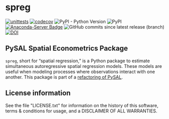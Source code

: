 # spreg

[![unittests](https://github.com/pysal/spreg/actions/workflows/unittests.yml/badge.svg)](https://github.com/pysal/spreg/actions/workflows/unittests.yml)
[![codecov](https://codecov.io/gh/pysal/spreg/branch/master/graph/badge.svg?token=9VrJpIYIl3)](https://codecov.io/gh/pysal/spreg)
![PyPI - Python Version](https://img.shields.io/pypi/pyversions/spreg)
![PyPI](https://img.shields.io/pypi/v/spreg)
[![Anaconda-Server Badge](https://anaconda.org/conda-forge/spreg/badges/version.svg)](https://anaconda.org/conda-forge/spreg)
![GitHub commits since latest release (branch)](https://img.shields.io/github/commits-since/pysal/spreg/latest)
[![DOI](https://zenodo.org/badge/DOI/10.5281/zenodo.4421373.svg)](https://zenodo.org/record/4421373)

## PySAL Spatial Econometrics Package

`spreg`, short for “spatial regression,” is a Python package to estimate simultaneous autoregressive spatial regression models. These models are useful when modeling processes where observations interact with one another. 
This package is part of a [refactoring of PySAL](https://github.com/pysal/pysal/wiki/PEP-13:-Refactor-PySAL-Using-Submodules).

## License information

See the file "LICENSE.txt" for information on the history of this
software, terms & conditions for usage, and a DISCLAIMER OF ALL
WARRANTIES.

